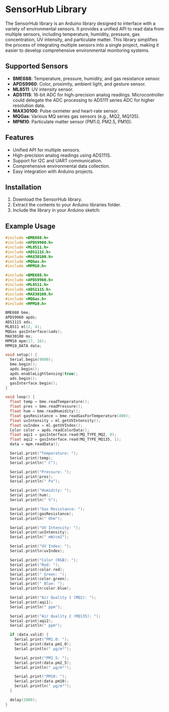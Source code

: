 # SensorHub Library

The SensorHub library is an Arduino library designed to interface with a variety of environmental sensors. It provides a unified API to read data from multiple sensors, including temperature, humidity, pressure, gas concentration, UV intensity, and particulate matter. This library simplifies the process of integrating multiple sensors into a single project, making it easier to develop comprehensive environmental monitoring systems.

## Supported Sensors

- **BME688**: Temperature, pressure, humidity, and gas resistance sensor.
- **APDS9960**: Color, proximity, ambient light, and gesture sensor.
- **ML8511**: UV intensity sensor.
- **ADS111S**: 16-bit ADC for high-precision analog readings. Microcontroller could delegate the ADC processing to ADS111 series ADC for higher resolution data.
- **MAX30100**: Pulse oximeter and heart-rate sensor.
- **MQGas**: Various MQ series gas sensors (e.g., MQ2, MQ135).
- **MPM10**: Particulate matter sensor (PM1.0, PM2.5, PM10).

## Features

- Unified API for multiple sensors.
- High-precision analog readings using ADS111S.
- Support for I2C and UART communication.
- Comprehensive environmental data collection.
- Easy integration with Arduino projects.

## Installation

1. Download the SensorHub library.
2. Extract the contents to your Arduino libraries folder.
3. Include the library in your Arduino sketch:

## Example Usage

```cpp
#include <BME688.h>
#include <APDS9960.h>
#include <ML8511.h>
#include <ADS111S.h>
#include <MAX30100.h>
#include <MQGas.h>
#include <MPM10.h>

#include <BME688.h>
#include <APDS9960.h>
#include <ML8511.h>
#include <ADS111S.h>
#include <MAX30100.h>
#include <MQGas.h>
#include <MPM10.h>

BME688 bme;
APDS9960 apds;
ADS111S ads;
ML8511 ml(2, 4);
MQGas gasInterface(&ads);
MAX30100 mx;
MPM10 mpm(17, 16);
MPM10_DATA data;

void setup() {
  Serial.begin(9600);
  bme.begin();
  apds.begin();
  apds.enableLightSensing(true);
  ads.begin();
  gasInterface.begin();
}

void loop() {
  float temp = bme.readTemperature();
  float pres = bme.readPressure();
  float hum = bme.readHumidity();
  float gasResistance = bme.readGasForTemperature(400);
  float uvIntensity = ml.getUVIntensity();
  float uvIndex = ml.getUVIndex();
  Color color = apds.readColorData();
  float aqi1 = gasInterface.read(MQ_TYPE_MQ2, 0);
  float aqi2 = gasInterface.read(MQ_TYPE_MQ135, 1);
  data = mpm.readData();

  Serial.print("Temperature: ");
  Serial.print(temp);
  Serial.println(" C");

  Serial.print("Pressure: ");
  Serial.print(pres);
  Serial.println(" Pa");

  Serial.print("Humidity: ");
  Serial.print(hum);
  Serial.println(" %");

  Serial.print("Gas Resistance: ");
  Serial.print(gasResistance);
  Serial.println(" Ohm");

  Serial.print("UV Intensity: ");
  Serial.print(uvIntensity);
  Serial.println(" mW/cm2");

  Serial.print("UV Index: ");
  Serial.println(uvIndex);

  Serial.print("Color (RGB): ");
  Serial.print("Red: ");
  Serial.print(color.red);
  Serial.print(" Green: ");
  Serial.print(color.green);
  Serial.print(" Blue: ");
  Serial.println(color.blue);

  Serial.print("Air Quality 1 (MQ2): ");
  Serial.print(aqi1);
  Serial.println(" ppm");

  Serial.print("Air Quality 2 (MQ135): ");
  Serial.print(aqi2);
  Serial.println(" ppm");

  if (data.valid) {
    Serial.print("PM1.0: ");
    Serial.print(data.pm1_0);
    Serial.println(" µg/m³");

    Serial.print("PM2.5: ");
    Serial.print(data.pm2_5);
    Serial.println(" µg/m³");

    Serial.print("PM10: ");
    Serial.print(data.pm10);
    Serial.println(" µg/m³");
  }

  delay(2000);
}